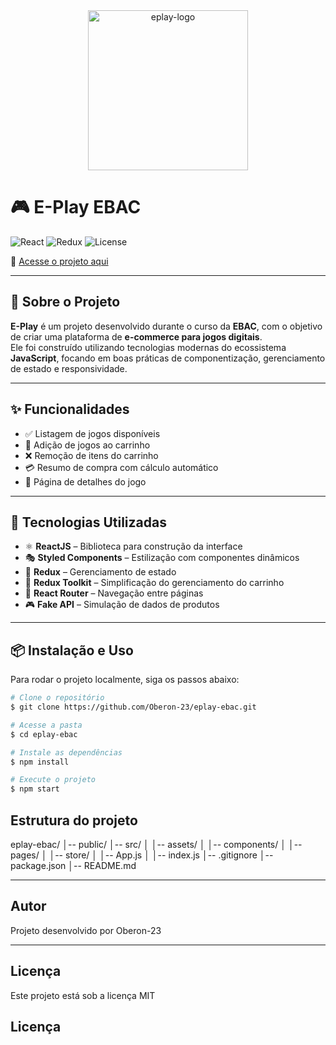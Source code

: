 <div align="center"> 
  <img width="256" height="256" src="https://img.icons8.com/color/512/controller.png" alt="eplay-logo" />
</div>

# 🎮 E-Play EBAC

![React](https://img.shields.io/badge/react-18-blue)
![Redux](https://img.shields.io/badge/redux-toolkit-purple)
![License](https://img.shields.io/badge/license-MIT-blue)

🔗 [Acesse o projeto aqui](https://eplay-ebac-delta.vercel.app/)

---

## 📌 Sobre o Projeto

**E-Play** é um projeto desenvolvido durante o curso da **EBAC**, com o objetivo de criar uma plataforma de **e-commerce para jogos digitais**.  
Ele foi construído utilizando tecnologias modernas do ecossistema **JavaScript**, focando em boas práticas de componentização, gerenciamento de estado e responsividade.

---

## ✨ Funcionalidades

- ✅ Listagem de jogos disponíveis  
- 🛒 Adição de jogos ao carrinho  
- ❌ Remoção de itens do carrinho  
- 💳 Resumo de compra com cálculo automático  
- 📄 Página de detalhes do jogo  

---

## 🚀 Tecnologias Utilizadas

- ⚛ **ReactJS** – Biblioteca para construção da interface  
- 🎭 **Styled Components** – Estilização com componentes dinâmicos  
- 🔄 **Redux** – Gerenciamento de estado  
- 🛒 **Redux Toolkit** – Simplificação do gerenciamento do carrinho  
- 🚦 **React Router** – Navegação entre páginas  
- 🎮 **Fake API** – Simulação de dados de produtos  

---

## 📦 Instalação e Uso

Para rodar o projeto localmente, siga os passos abaixo:

```bash
# Clone o repositório
$ git clone https://github.com/Oberon-23/eplay-ebac.git

# Acesse a pasta
$ cd eplay-ebac

# Instale as dependências
$ npm install

# Execute o projeto
$ npm start
```
## Estrutura do projeto 

eplay-ebac/
│-- public/
│-- src/
│   │-- assets/
│   │-- components/
│   │-- pages/
│   │-- store/
│   │-- App.js
│   │-- index.js
│-- .gitignore
│-- package.json
│-- README.md

---

## Autor 

Projeto desenvolvido por Oberon-23

---

## Licença

Este projeto está sob a licença MIT
## Licença
